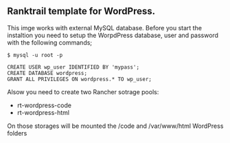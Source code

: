## Ranktrail template for WordPress.

This imge works with external MySQL database.
Before you start the instaltion you need to setup the WorpdPress database, user and password with the following commands;
```
$ mysql -u root -p
```
```
CREATE USER wp_user IDENTIFIED BY 'mypass';
CREATE DATABASE wordpress;
GRANT ALL PRIVILEGES ON wordpress.* TO wp_user;
```
Alsow you need to create two Rancher sotrage pools:
* rt-wordpress-code
* rt-wordpress-html

On those storages will be mounted the /code and /var/www/html WordPress folders
